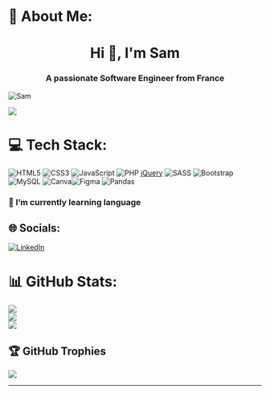 # 💫 About Me:
<h1 align="center">Hi 👋, I'm Sam</h1>
<h3 align="center">A passionate Software Engineer from France</h3>

<p align="left"> <img src="https://user-images.githubusercontent.com/55389276/140866485-8fb1c876-9a8f-4d6a-98dc-08c4981eaf70.gif" alt="Sam" /> </p>

[![](https://visitcount.itsvg.in/api?id=escanorf&icon=2&color=12)](https://visitcount.itsvg.in)

# 💻 Tech Stack:
![HTML5](https://img.shields.io/badge/html5-%23E34F26.svg?style=flat&logo=html5&logoColor=white) ![CSS3](https://img.shields.io/badge/css3-%231572B6.svg?style=flat&logo=css3&logoColor=white) ![JavaScript](https://img.shields.io/badge/javascript-%23323330.svg?style=flat&logo=javascript&logoColor=%23F7DF1E) ![PHP](https://img.shields.io/badge/php-%23777BB4.svg?style=flat&logo=php&logoColor=white) [jQuery](https://img.shields.io/badge/jquery-%230769AD.svg?style=flat&logo=jquery&logoColor=white) ![SASS](https://img.shields.io/badge/SASS-hotpink.svg?style=flat&logo=SASS&logoColor=white) ![Bootstrap](https://img.shields.io/badge/bootstrap-%23563D7C.svg?style=flat&logo=bootstrap&logoColor=white) ![MySQL](https://img.shields.io/badge/mysql-%2300f.svg?style=flat&logo=mysql&logoColor=white) ![Canva](https://img.shields.io/badge/Canva-%2300C4CC.svg?style=flat&logo=Canva&logoColor=white)![Figma](https://img.shields.io/badge/figma-%23F24E1E.svg?style=flat&logo=figma&logoColor=white) ![Pandas](https://img.shields.io/badge/pandas-%23150458.svg?style=flat&logo=pandas&logoColor=white)

<h3 align="">🌱 I’m currently learning language</h3>

## 🌐 Socials:
[![LinkedIn](https://img.shields.io/badge/LinkedIn-%230077B5.svg?logo=linkedin&logoColor=white)](https://linkedin.com/in/https://www.linkedin.com/in/samuel-adonai-72895a184/) 


# 📊 GitHub Stats:
![](https://github-readme-stats.vercel.app/api?username=escanorf&theme=gruvbox&hide_border=false&include_all_commits=false&count_private=false)<br/>
![](https://github-readme-streak-stats.herokuapp.com/?user=escanorf&theme=gruvbox&hide_border=false)<br/>
![](https://github-readme-stats.vercel.app/api/top-langs/?username=escanorf&theme=gruvbox&hide_border=false&include_all_commits=false&count_private=false&layout=compact)

## 🏆 GitHub Trophies
![](https://github-profile-trophy.vercel.app/?username=escanorf&theme=gruvbox&no-frame=false&no-bg=true&margin-w=4)

---
<!-- Proudly created with GPRM ( https://gprm.itsvg.in ) -->
